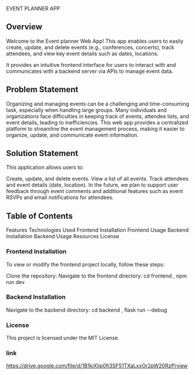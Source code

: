 EVENT PLANNER APP

## Overview

Welcome to the Event planner Web App! This app enables users to easily create, update, and delete events (e.g., conferences, concerts), track attendees, and view key event details such as dates, locations.

It provides an intuitive frontend interface for users to interact with and communicates with a backend server via APIs to manage event data.

## Problem Statement

Organizing and managing events can be a challenging and time-consuming task, especially when handling large groups. Many individuals and organizations face difficulties in keeping track of events, attendee lists, and event details, leading to inefficiencies. This web app provides a centralized platform to streamline the event management process, making it easier to organize, update, and communicate event information.

## Solution Statement
This application allows users to:

Create, update, and delete events.
View a list of all events.
Track attendees and event details (date, location).
In the future, we plan to support user feedback through event comments and additional features such as event RSVPs and email notifications for attendees.

## Table of Contents
Features
Technologies Used
Frontend Installation
Frontend Usage
Backend Installation
Backend Usage
Resources
License

### Frontend Installation
To view or modify the frontend project locally, follow these steps:

Clone the repository:
Navigate to the frontend directory: cd frontend , npm run dev

### Backend Installation
Navigate to the backend directory: cd backend , flask run --debug

### License
This project is licensed under the MIT License.

### link
https://drive.google.com/file/d/1B1kiXljp0fi3SF51TXaLxxOr2pW20RzP/view

